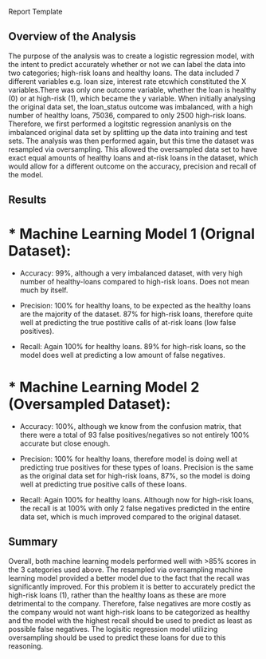 Report Template

## Overview of the Analysis

The purpose of the analysis was to create a logistic regression model, with the intent to predict accurately whether or not we can label the data into two categories; high-risk loans and healthy loans. The data included 7 different variables e.g. loan size, interest rate etcwhich constituted the X variables.There was only one outcome variable, whether the loan is healthy (0) or at high-risk (1), which became the y variable. When initially analysing the original data set, the loan_status outcome was imbalanced, with a high number of healthy loans, 75036, compared to only 2500 high-risk loans. Therefore, we first performed a logitstic regression ananlysis on the imbalanced original data set by splitting up the data into training and test sets. The analysis was then performed again, but this time the dataset was resampled via oversampling. This allowed the oversampled data set to have exact equal amounts of healthy loans and at-risk loans in the dataset, which would allow for a different outcome on the accuracy, precision and recall of the model.

## Results

# * Machine Learning Model 1 (Orignal Dataset):
 
  * Accuracy: 99%, although a very imbalanced dataset, with very high number of healthy-loans compared to high-risk loans. Does not mean much by itself.

  * Precision: 100% for healthy loans, to be expected as the healthy loans are the majority of the dataset. 87% for high-risk loans, therefore quite well at predicting the true postitive calls of at-risk loans (low false positives).

  * Recall: Again 100% for healthy loans. 89% for high-risk loans, so the model does well at predicting a low amount of false negatives.


# * Machine Learning Model 2 (Oversampled Dataset):
  
  * Accuracy: 100%, although we know from the confusion matrix, that there were a total of 93 false positives/negatives so not entirely 100% accurate but close enough.

  * Precision: 100% for healthy loans, therefore model is doing well at predicting true positives for these types of loans. Precision is the same as the original data set for high-risk loans, 87%, so the model is doing well at predicting true positive calls of these loans.

  * Recall: Again 100% for healthy loans. Although now for high-risk loans, the recall is at 100% with only 2 false negatives predicted in the entire data set, which is much improved compared to the original dataset.

## Summary

Overall, both machine learning models performed well with >85% scores in the 3 categories used above. The resampled via oversampling machine learning model provided a better model due to the fact that the recall was significantly improved. For this problem it is better to accurately predict the high-risk loans (1), rather than the healthy loans as these are more detrimental to the company. Therefore, false negatives are more costly as the company would not want high-risk loans to be categorized as healthy and the model with the highest recall should be used to predict as least as possible false negatives. The logisitic regression model utilizing oversampling should be used to predict these loans for due to this reasoning.


